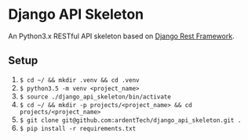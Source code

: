 # Django API Skeleton

An Python3.x RESTful API skeleton based on [Django Rest Framework](http://www.django-rest-framework.org).

## Setup

1. `$ cd ~/ && mkdir .venv && cd .venv`
2. `$ python3.5 -m venv <project_name>`
3. `$ source ./django_api_skeleton/bin/activate`
4. `$ cd ~/ && mkdir -p projects/<project_name> && cd projects/<project_name>`
5. `$ git clone git@github.com:ardentTech/django_api_skeleton.git .`
6. `$ pip install -r requirements.txt`
